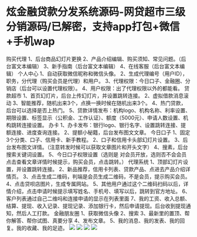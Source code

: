 # 炫金融贷款分发系统源码-网贷超市三级分销源码/已解密，支持app打包+微信+手机wap

购买代理
1、后台商品幻灯片更换
2、产品介绍编辑、购买须知、常见问题。（后台富文本编辑）
3、新手指南（后台富文本编辑）
4、在线客服（后台富文本编辑）
个人中心
1、自动获取微信昵称和微信头像。
2、生成代理编号（用户ID），职务，分代理（购买会员是代理）和用户。
3、代理权限：今日口子、金融圈、分销店（后台可以设置代理权限）。
4、用户权限：出了代理权限以外的都能看。
贷款超市
1、首页幻灯片，后台上传幻灯片，并设置跳转连接。
2、虚拟借款消息滚动
3、智能推荐，随机出来3个，点换一换时候在随机出来3个。
4、热门贷款，后台可以选择是否上热门。
5、贷款详情发布：机构logo、机构名称、利率设置、期限设置、标签显示（公积金、工作认证）、额度（5000元）、申请人数设置、机构跳转连接设置。
办卡
1、办卡发布：银行logo、银行名字、设置跳转连接、提额连接、进度查询连接。
2、提额小秘籍，后台发布图文文章。
今日口子
1、固定3个分类、口子、信用卡、新手教程。
2、口子和信用卡头部幻灯片设置。
3、后台发布图文详情。（注意转发时候可以获取文章图片和开头文字）
4、搜素，后台搜索关键词设置。
5、今日口子权限设置（选则是 对会员开放，选则否不会会员点击查看文章详情时候提示，购买会员，点击跳转。）
代理系统
1、顶部幻灯片设置，并设置跳转连接。
2、新品推荐，信用卡列表、贷款产品、点进去产品介绍详情页。
3、点击生成二维码，判端是会员生成二维码，不是会员，提示购买会员。
4、点击贷呗店图片，生成专属网站。
5、其他用户通过这个二维码扫码以后，详情介绍，点击申请时候提示填写姓名、手机号、填写以后，跳转到官方地址。
6、客户列表通过自己二维吗和连接申请的显示在列表里面
7、我的工资、收入总额、结算、提现、收入记录、提现记录、添加银行卡，然后申请提现。后台收到提现通知，然后人工打款。
金融朋友圈
1、获取微信头像
2、搜索
3、最新里的置顶、帮你解答、帮你试图、真要分享
4、发布文章。
5、我的消息、我的发表、我的回复。我的收藏、我的足迹。
[![](https://wukongymw.com/wp-content/uploads/2022/10/1666083950-56367c2a0bb50fc.jpg)](https://wukongymw.com/wp-content/uploads/2022/10/1666083950-56367c2a0bb50fc.jpg)
[![](https://wukongymw.com/wp-content/uploads/2022/10/1666083948-9c866ed304878f1.jpg)](https://wukongymw.com/wp-content/uploads/2022/10/1666083948-9c866ed304878f1.jpg)
[![](https://wukongymw.com/wp-content/uploads/2022/10/1666083947-9e6b013e8b7b76e.jpg)](https://wukongymw.com/wp-content/uploads/2022/10/1666083947-9e6b013e8b7b76e.jpg)
[![](https://wukongymw.com/wp-content/uploads/2022/10/1666083945-04e1ce0b86e3022.jpg)](https://wukongymw.com/wp-content/uploads/2022/10/1666083945-04e1ce0b86e3022.jpg)